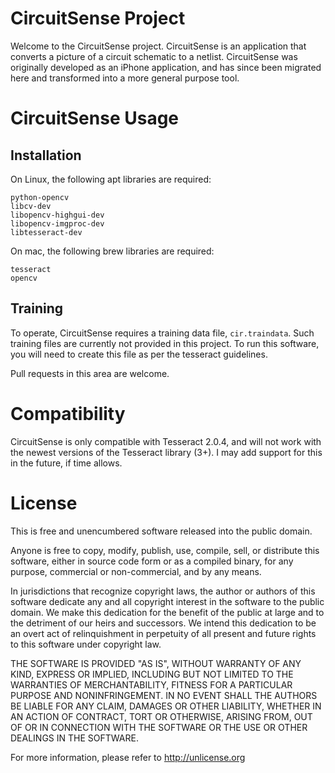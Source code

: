# CircuitSense Project

Welcome to the CircuitSense project. CircuitSense is an application that
converts a picture of a circuit schematic to a netlist. CircuitSense was
originally developed as an iPhone application, and has since been migrated here
and transformed into a more general purpose tool.

# CircuitSense Usage

## Installation

On Linux, the following apt libraries are required:

```
python-opencv
libcv-dev
libopencv-highgui-dev
libopencv-imgproc-dev
libtesseract-dev
```

On mac, the following brew libraries are required:

```
tesseract
opencv
```

## Training

To operate, CircuitSense requires a training data file, `cir.traindata`. Such
training files are currently not provided in this project. To run this
software, you will need to create this file as per the tesseract guidelines.

Pull requests in this area are welcome.

# Compatibility

CircuitSense is only compatible with Tesseract 2.0.4, and will not work with
the newest versions of the Tesseract library (3+). I may add support for this
in the future, if time allows.

# License

This is free and unencumbered software released into the public domain.

Anyone is free to copy, modify, publish, use, compile, sell, or
distribute this software, either in source code form or as a compiled
binary, for any purpose, commercial or non-commercial, and by any
means.

In jurisdictions that recognize copyright laws, the author or authors
of this software dedicate any and all copyright interest in the
software to the public domain. We make this dedication for the benefit
of the public at large and to the detriment of our heirs and
successors. We intend this dedication to be an overt act of
relinquishment in perpetuity of all present and future rights to this
software under copyright law.

THE SOFTWARE IS PROVIDED "AS IS", WITHOUT WARRANTY OF ANY KIND,
EXPRESS OR IMPLIED, INCLUDING BUT NOT LIMITED TO THE WARRANTIES OF
MERCHANTABILITY, FITNESS FOR A PARTICULAR PURPOSE AND NONINFRINGEMENT.
IN NO EVENT SHALL THE AUTHORS BE LIABLE FOR ANY CLAIM, DAMAGES OR
OTHER LIABILITY, WHETHER IN AN ACTION OF CONTRACT, TORT OR OTHERWISE,
ARISING FROM, OUT OF OR IN CONNECTION WITH THE SOFTWARE OR THE USE OR
OTHER DEALINGS IN THE SOFTWARE.

For more information, please refer to <http://unlicense.org>
